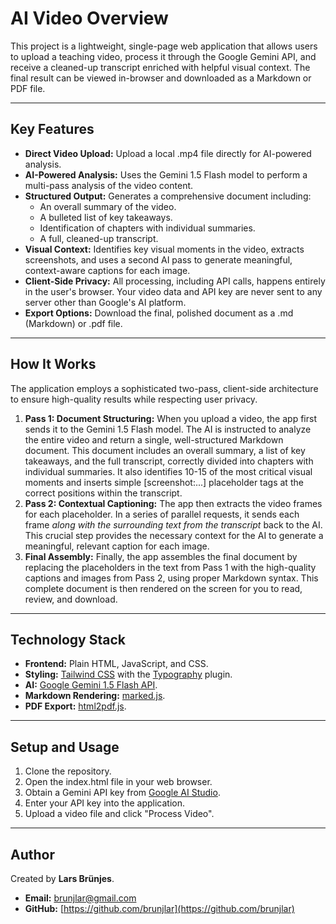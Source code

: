 # **AI Video Overview**

This project is a lightweight, single-page web application that allows users to upload a teaching video, process it through the Google Gemini API, and receive a cleaned-up transcript enriched with helpful visual context. The final result can be viewed in-browser and downloaded as a Markdown or PDF file.

---

## **Key Features**

* **Direct Video Upload:** Upload a local .mp4 file directly for AI-powered analysis.  
* **AI-Powered Analysis:** Uses the Gemini 1.5 Flash model to perform a multi-pass analysis of the video content.  
* **Structured Output:** Generates a comprehensive document including:  
  * An overall summary of the video.  
  * A bulleted list of key takeaways.  
  * Identification of chapters with individual summaries.  
  * A full, cleaned-up transcript.  
* **Visual Context:** Identifies key visual moments in the video, extracts screenshots, and uses a second AI pass to generate meaningful, context-aware captions for each image.  
* **Client-Side Privacy:** All processing, including API calls, happens entirely in the user's browser. Your video data and API key are never sent to any server other than Google's AI platform.  
* **Export Options:** Download the final, polished document as a .md (Markdown) or .pdf file.

---

## **How It Works**

The application employs a sophisticated two-pass, client-side architecture to ensure high-quality results while respecting user privacy.

1. **Pass 1: Document Structuring:** When you upload a video, the app first sends it to the Gemini 1.5 Flash model. The AI is instructed to analyze the entire video and return a single, well-structured Markdown document. This document includes an overall summary, a list of key takeaways, and the full transcript, correctly divided into chapters with individual summaries. It also identifies 10-15 of the most critical visual moments and inserts simple \[screenshot:...\] placeholder tags at the correct positions within the transcript.  
2. **Pass 2: Contextual Captioning:** The app then extracts the video frames for each placeholder. In a series of parallel requests, it sends each frame *along with the surrounding text from the transcript* back to the AI. This crucial step provides the necessary context for the AI to generate a meaningful, relevant caption for each image.  
3. **Final Assembly:** Finally, the app assembles the final document by replacing the placeholders in the text from Pass 1 with the high-quality captions and images from Pass 2, using proper Markdown syntax. This complete document is then rendered on the screen for you to read, review, and download.

---

## **Technology Stack**

* **Frontend:** Plain HTML, JavaScript, and CSS.  
* **Styling:** [Tailwind CSS](https://tailwindcss.com/) with the [Typography](https://tailwindcss.com/docs/typography-plugin) plugin.  
* **AI:** [Google Gemini 1.5 Flash API](https://ai.google.dev/).  
* **Markdown Rendering:** [marked.js](https://marked.js.org/).  
* **PDF Export:** [html2pdf.js](https://github.com/eKoopmans/html2pdf.js/).

---

## **Setup and Usage**

1. Clone the repository.  
2. Open the index.html file in your web browser.  
3. Obtain a Gemini API key from [Google AI Studio](https://aistudio.google.com/app/apikey).  
4. Enter your API key into the application.  
5. Upload a video file and click "Process Video".

---

## **Author**

Created by **Lars Brünjes**.

* **Email:** [brunjlar@gmail.com](mailto:brunjlar@gmail.com)  
* **GitHub:** [https://github.com/brunjlar](https://github.com/brunjlar)